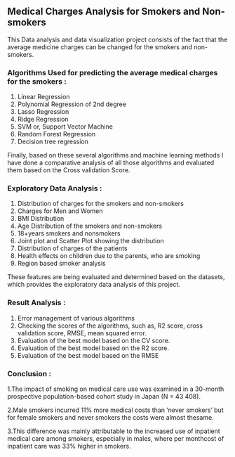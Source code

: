 ## Medical Charges Analysis for Smokers and Non-smokers
This Data analysis and data visualization project consists of the fact that the average medicine charges can be changed for the smokers and non-smokers.

### Algorithms Used for predicting the average medical charges for the smokers :
1. Linear Regression
2. Polynomial Regression of 2nd degree
3. Lasso Regression
4. Ridge Regression
5. SVM or, Support Vector Machine
6. Random Forest Regression
7. Decision tree regression

Finally, based on these several algorithms and machine learning methods I have done a comparative analysis of all those algorithms and evaluated them based on the Cross validation Score.

### Exploratory Data Analysis :
1. Distribution of charges for the smokers and non-smokers
2. Charges for Men and Women
3. BMI Distribution
4. Age Distribution of the smokers and non-smokers
5. 18+years smokers and nonsmokers
6. Joint plot and Scatter Plot showing the distribution
7. Distribution of charges of the patients 
8. Health effects on children due to the parents, who are smoking
9. Region based smoker analysis

These features are being evaluated and determined based on the datasets, which provides the exploratory data analysis of this project.

### Result Analysis :
1. Error management of various algorithms
2. Checking the scores of the algorithms, such as, R2 score, cross validation score, RMSE, mean squared error.
3. Evaluation of the best model based on the CV score.
4. Evaluation of the best model based on the R2 score.
5. Evaluation of the best model based on the RMSE


### Conclusion :
1.The impact of smoking on medical care use was examined in a 30-month prospective population-based cohort study in Japan (N = 43 408).

2.Male smokers incurred 11% more medical costs than ‘never smokers’ but for female smokers and never smokers the costs were almost thesame.

3.This difference was mainly attributable to the increased use of inpatient medical care among smokers, especially in males, where per monthcost of inpatient care was 33% higher in smokers.
